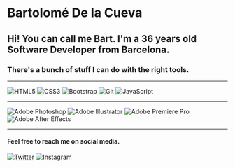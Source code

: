 <h1>Bartolomé De la Cueva</h1>

<h2>Hi! You can call me <b>Bart</b>. I'm a 36 years old <b>Software Developer</b> from <b>Barcelona</b>.</h2>
<h3>There's a bunch of stuff I can do with the right <b>tools</b>.</h3>

<hr>

![HTML5](https://img.shields.io/badge/html5-%23E34F26.svg?style=for-the-badge&logo=html5&logoColor=white) ![CSS3](https://img.shields.io/badge/css3-%231572B6.svg?style=for-the-badge&logo=css3&logoColor=white) ![Bootstrap](https://img.shields.io/badge/bootstrap-%238511FA.svg?style=for-the-badge&logo=bootstrap&logoColor=white) ![Git](https://img.shields.io/badge/git-%23F05033.svg?style=for-the-badge&logo=git&logoColor=white) ![JavaScript](https://img.shields.io/badge/javascript-%23323330.svg?style=for-the-badge&logo=javascript&logoColor=%23F7DF1E)<hr>

![Adobe Photoshop](https://img.shields.io/badge/adobe%20photoshop-%2331A8FF.svg?style=for-the-badge&logo=adobe%20photoshop&logoColor=white) ![Adobe Illustrator](https://img.shields.io/badge/adobe%20illustrator-%23FF9A00.svg?style=for-the-badge&logo=adobe%20illustrator&logoColor=white) ![Adobe Premiere Pro](https://img.shields.io/badge/Adobe%20Premiere%20Pro-9999FF.svg?style=for-the-badge&logo=Adobe%20Premiere%20Pro&logoColor=white) ![Adobe After Effects](https://img.shields.io/badge/Adobe%20After%20Effects-9999FF.svg?style=for-the-badge&logo=Adobe%20After%20Effects&logoColor=white)<hr>

<h4>Feel free to reach me on <b>social media</b>.</h4>

<a href="https://twitter.com/BSK87_">![Twitter](https://img.shields.io/badge/Twitter-%231DA1F2.svg?style=for-the-badge&logo=Twitter&logoColor=white)</a> ![Instagram](https://img.shields.io/badge/Instagram-%23E4405F.svg?style=for-the-badge&logo=Instagram&logoColor=white)
 
